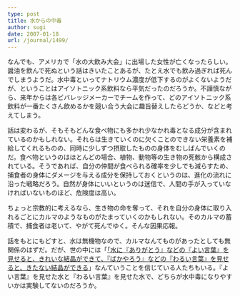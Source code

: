 ```yaml
---
type: post
title: 水からの中毒
author: sugi
date: 2007-01-18
url: /journal/1499/
---
```

なんでも、アメリカで「水の大飲み大会」に出場した女性が亡くなったらしい。醤油を飲んで死ぬという話はきいたことあるが、たとえ水でも飲み過ぎれば死んでしまうようだ。水中毒といってナトリウム濃度が低下するのがよくないようだが、ということはアイソトニック系飲料なら平気だったのだろうか。不謹慎ながら、来年からは各ビバレッジメーカーでチームを作って、どのアイソトニック系飲料が一番たくさん飲めるかを競い合う大会に趣旨替えしたらどうか、などと考えてしまう。

話は変わるが、そもそもどんな食べ物にも多かれ少なかれ毒となる成分が含まれているのかもしれない。それらは生きていくのに欠くことのできない栄養素を補給してくれるものの、同時に少しずつ摂取したものの身体をむしばんでいくのだ。食べ物というのはほとんどの場合、植物、動物等の生き物の死骸から構成されている。そうであれば、自分の仲間が食べられる確率を少しでも減らすため、捕食者の身体にダメージを与える成分を保持しておくというのは、進化の流れに沿った戦略だろう。自然が身体にいいというのは迷信で、人間の手が入っていなければいないものほど、危険度は高い。

ちょっと宗教的に考えるなら、生き物の命を奪って、それを自分の身体に取り入れるごとにカルマのようなものがたまっていくのかもしれない。そのカルマの蓄積で、捕食者は老いて、やがて死んでゆく。そんな因果応報。

話をもとにもどすと、水は無機物なので、カルマなんてものがあったとしても無関係のはずだ。だが、世の中には「<a href="http://www.gakushuin.ac.jp/~881791/fs/" onclick="_gaq.push(['_trackEvent', 'outbound-article', 'http://www.gakushuin.ac.jp/~881791/fs/', '「水に『ありがとう』などの『よい言葉』を見せると、きれいな結晶ができて、『ばかやろう』などの『わるい言葉』を見せると、きたない結晶ができる']);" >「水に『ありがとう』などの『よい言葉』を見せると、きれいな結晶ができて、『ばかやろう』などの『わるい言葉』を見せると、きたない結晶ができる</a>」なんていうことを信じている人たちもいる。『よい言葉』を見せた水と『わるい言葉』を見せた水で、どちらが水中毒になりやすいかは実験してないのだろうか。

